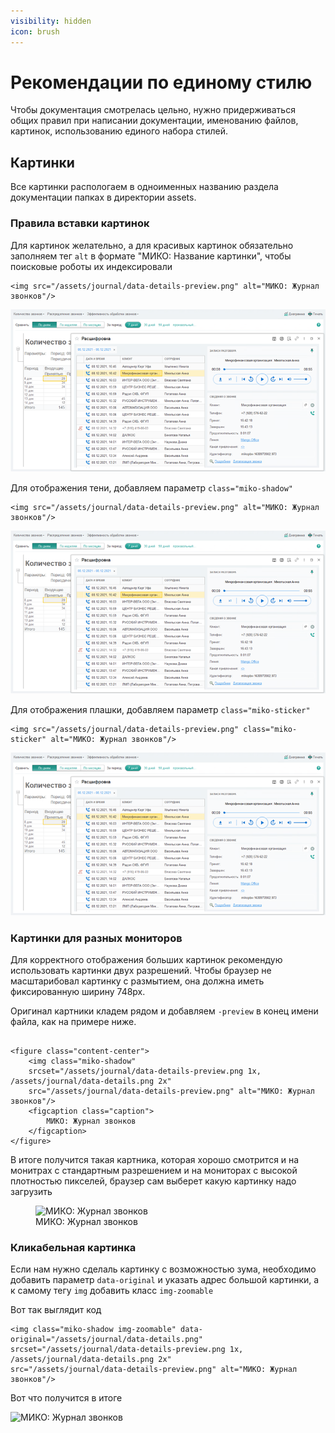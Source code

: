 ```yaml
---
visibility: hidden
icon: brush
---
```

# Рекомендации по единому стилю

Чтобы документация смотрелась цельно, нужно придерживаться общих правил при написании документации, 
именованию файлов, картинок, использованию единого набора стилей.

## Картинки
Все картинки распологаем в одноименных названию раздела документации папках в директории assets.

### Правила вставки картинок
Для картинок желательно, а для красивых картинок обязательно заполняем тег `alt` в формате "МИКО: Название картинки",
чтобы поисковые роботы их индексировали

```
<img src="/assets/journal/data-details-preview.png" alt="МИКО: Журнал звонков"/>
```

<img src="/assets/journal/data-details-preview.png" alt="МИКО: Журнал звонков" class="miko-shadow"/>

Для отображения тени, добавляем параметр `class="miko-shadow"`

```
<img src="/assets/journal/data-details-preview.png" alt="МИКО: Журнал звонков"/>
```

<img src="/assets/journal/data-details-preview.png" alt="МИКО: Журнал звонков"/>

Для отображения плашки, добавляем параметр `class="miko-sticker"`

```
<img src="/assets/journal/data-details-preview.png" class="miko-sticker" alt="МИКО: Журнал звонков"/>
```

<img src="/assets/journal/data-details-preview.png" alt="МИКО: Журнал звонков"/>

### Картинки для разных мониторов
Для корректного отображения больших картинок рекомендую использовать картинки двух разрешений.
Чтобы браузер не масштарибовал картинку с размытием, она должна иметь фиксированную ширину 748px.

Оригинал картники кладем рядом и добавляем `-preview` в конец имени файла, как на примере ниже.

```

<figure class="content-center">
    <img class="miko-shadow"
    srcset="/assets/journal/data-details-preview.png 1x, /assets/journal/data-details.png 2x"
    src="/assets/journal/data-details-preview.png" alt="МИКО: Журнал звонков"/>
    <figcaption class="caption">
        МИКО: Журнал звонков
    </figcaption>
</figure>

```


В итоге получится такая картника, которая хорошо смотрится и на монитрах с стандартным разрешением и на мониторах с 
высокой плотностью пикселей, браузер сам выберет какую картинку надо загрузить

<figure class="content-center">
    <img class="miko-shadow"
    srcset="/assets/journal/data-details-preview.png 1x, /assets/journal/data-details.png 2x"
    src="/assets/journal/data-details-preview.png" alt="МИКО: Журнал звонков"/>
    <figcaption class="caption">
        МИКО: Журнал звонков
    </figcaption>
</figure>


### Кликабельная картинка

Если нам нужно сделаль картинку с возможностью зума, необходимо добавить параметр `data-original` и указать адрес 
большой картинки, а к самому тегу `img` добавить класс `img-zoomable`

Вот так выглядит код
```
<img class="miko-shadow img-zoomable" data-original="/assets/journal/data-details.png"
srcset="/assets/journal/data-details-preview.png 1x, /assets/journal/data-details.png 2x"
src="/assets/journal/data-details-preview.png" alt="МИКО: Журнал звонков"/>
```

Вот что получится в итоге

<img class="miko-shadow img-zoomable" data-original="/assets/journal/data-details.png"
srcset="/assets/journal/data-details-preview.png 1x, /assets/journal/data-details.png 2x"
src="/assets/journal/data-details-preview.png" alt="МИКО: Журнал звонков"/>